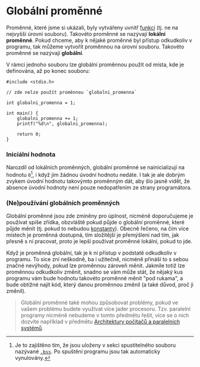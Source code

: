 # Globální proměnné
Proměnné, které jsme si ukázali, byly vytvářeny uvnitř [funkcí](../funkce/funkce.md) (tj. ne na nejvyšší
úrovni souboru). Takovéto proměnné se nazývají **lokální proměnné**. Pokud chceme, aby k nějaké
proměnné byl přístup odkudkoliv v programu, tak můžeme vytvořit proměnnou na úrovni souboru.
Takovéto proměnné se nazývají **globální**.

V rámci jednoho souboru lze globální proměnnou použít od místa, kde je definována, až po
konec souboru:
```c,editable
#include <stdio.h>

// zde nelze použít proměnnou `globalni_promenna`

int globalni_promenna = 1;

int main() {
    globalni_promenna += 1;
    printf("%d\n", globalni_promenna);

    return 0;
}
```

### Iniciální hodnota
Narozdíl od lokálních proměnných, globální proměnné se nainicializují na hodnotu `0`[^1], i když
jim žádnou úvodní hodnotu nedáte. I tak je ale dobrým zvykem úvodní hodnotu takovýmto proměnným dát,
aby šlo jasně vidět, že absence úvodní hodnoty není pouze nedopatřením ze strany programátora.

[^1]: Je to zajištěno tím, že jsou uloženy v sekci spustitelného souboru nazývané
[`.bss`](https://en.wikipedia.org/wiki/.bss). Po spuštění programu jsou tak automaticky vynulovány.

### (Ne)používání globálních proměnných
Globální proměnné jsou zde zmíněny pro úplnost, nicméně doporučujeme je používat spíše zřídka,
obzvláště pokud půjde o globální proměnné, které půjde měnit (tj. pokud to nebudou
[konstanty](../konstanty.md)). Obecně řečeno, na čím více místech je proměnná dostupná, tím složitější
je přemýšlení nad tím, jak přesně s ní pracovat, proto je lepší používat proměnné lokální, pokud to
jde. 

Když je proměnná globální, tak je k ní přístup v podstatě odkudkoliv v programu. To sice zní
neškodně, ba i užitečně, nicméně přináší to s sebou značné nevýhody, pokud lze proměnnou zároveň
měnit. Jakmile totiž lze proměnnou odkudkoliv změnit, snadno se vám může stát, že nějaký kus programu
vám bude hodnotu takovéto proměnné měnit "pod rukama", a bude obtížné najít kód, který danou proměnnou
změnil (a také důvod, proč ji změnil).

> Globální proměnné také mohou způsobovat problémy, pokud ve vašem problému budete využívat více jader
> procesoru. Tzv. paralelní programy nicméně nebudeme v tomto předmětu řešit, více se o nich dozvíte
> například v předmětu [Architektury počítačů a paralelních systémů](http://poli.cs.vsb.cz/edu/apps/).
